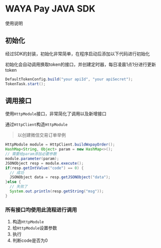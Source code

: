 # WAYA Pay JAVA SDK

使用说明
## 初始化
经过SDK的封装，初始化非常简单，在程序启动后添加以下代码进行初始化

初始化会自动调用换取token的接口，并创建定时器，每日凌晨1点1分进行更新token
```java
DefaultTokenConfig.build("your apiId", "your apiSecret");
TokenTask.start();
```

## 调用接口
使用``HttpModule``接口，非常简化了调用以及新增接口

通过``HttpClient``构造``HttpModule``
>以创建微信交易订单举例
```java
HttpModule module = HttpClient.buildWxpayOrder();
HashMap<String, Object> param = new HashMap<>();
// 需要给param添加必要参数
module.parameter(param);
JSONObject resp = module.execute();
if(resp.getIntValue("code") == 0) {
  // 成功
  JSONObject data = resp.getJSONObject("data");
}else {
  // 失败了
  System.out.println(resp.getString("msg"));
}
```

### 所有接口均使用此流程进行调用
1. 构造``HttpModule``
2. 给``HttpModule``设置参数
3. 执行
4. 判断code是否为0
